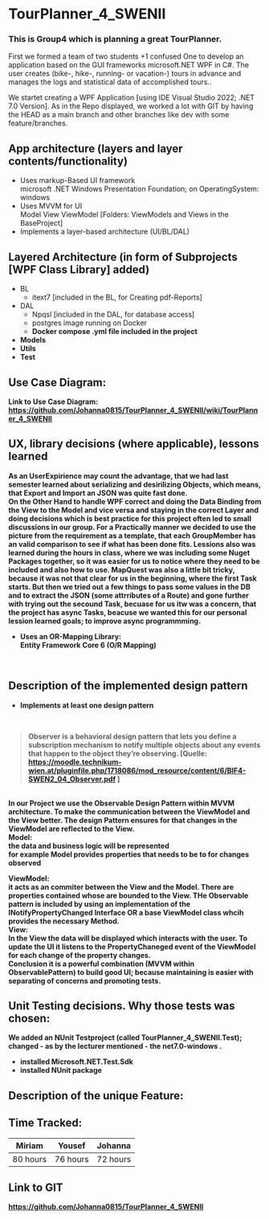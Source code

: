 # TourPlanner_4_SWENII
### This is Group4 which is planning a great TourPlanner.

First we formed a team of two students +1 confused One to develop an application based on the GUI frameworks microsoft.NET WPF in C#.
The user creates (bike-, hike-, running- or vacation-) tours in advance and manages the logs and 
statistical data of accomplished tours..<br>

We startet creating a WPF Application [using IDE Visual Studio 2022; .NET 7.0 Version]. As in the Repo displayed, we worked a lot with GIT by having the HEAD as a main branch and other branches like dev with some feature/branches.  

## App architecture (layers and layer contents/functionality) <br>
- Uses markup-Based UI framework <br>
 microsoft .NET Windows Presentation Foundation; on OperatingSystem: windows <br>
- Uses MVVM for UI <br>
Model View ViewModel [Folders: ViewModels and Views in the BaseProject]
- Implements a layer-based architecture (UI/BL/DAL) <br>
## Layered Architecture (in form of Subprojects [WPF Class Library] added)
- BL <br>
  - itext7  [included in the BL, for Creating pdf-Reports] <br>
- DAL <br>
  - Npqsl [included in the DAL, for database access] <br>
  - postgres image running on Docker <b>
  - Docker compose .yml file included in the project <br>
- Models <br>
- Utils <br>
- Test <br>

## Use Case Diagram: <br>
Link to Use Case Diagram: <br>
https://github.com/Johanna0815/TourPlanner_4_SWENII/wiki/TourPlanner_4_SWENII

## UX, library decisions (where applicable), lessons learned
As an UserExpirience may count the advantage, that we had last semester learned about serializing and desirilizing Objects, which means, that Export and Import an JSON was quite fast done. <br>
On the Other Hand to handle WPF correct and doing the Data Binding from the View to the Model and vice versa and staying in the correct Layer and doing decisions which is best practice for this project often led to small discussions in our group. 
For a Practically manner we decided to use the picture from the requirement as a template, that each GroupMember has an valid comparison to see if what has been done fits. Lessions also was learned during the hours in class, where we was including some Nuget Packages together, so it was easier for us to notice where they need to be included and also how to use. MapQuest was also a little bit tricky, because it was not that clear for us in the beginning, where the first Task starts. But then we tried out a few things to pass some values in the DB and to extract the JSON (some attrributes of a Route) and gone further with trying out the secound Task, becuase for us itw was a concern, that the project has async Tasks, beacuse we wanted this for our personal lession learned goals; to improve async programmming. 
<br>
- Uses an OR-Mapping Library: <br>
Entity Framework Core 6 (O/R Mapping)

<br>

## Description of the implemented design pattern <br>
- Implements at least one design pattern


<br>

> Observer is a behavioral design pattern that lets you define a 
> subscription mechanism to notify multiple objects about any 
> events that happen to the object they’re observing. [Quelle: https://moodle.technikum-wien.at/pluginfile.php/1718086/mod_resource/content/6/BIF4-SWEN2_04_Observer.pdf ]

<br>
In our Project we use the Observable Design Pattern within MVVM architecture. To make the communication between the ViewModel and the View better. The design Pattern ensures for that changes in the ViewModel are reflected to the View. <br>
Model: <br>
the data and business logic will be represented <br>
for example Model provides properties that needs to be to for changes observed <br>

ViewModel: <br>
it acts as an commiter between the View and the Model. There are properties contained whose are bounded to the View. THe Observable pattern is included by using an implementation of the INotifyPropertyChanged Interface OR a base ViewModel class whcih provides the necessary Method. <br>
View: <br>
In the View the data will be displayed which interacts with the user. To update the UI it listens to the PropertyChaneged event of the ViewModel for each change of the property changes. 
<br>
Conclusion it is a powerful combination (MVVM within ObservablePattern) to build good UI; because maintaining is easier with separating of concerns and promoting tests.
<br>


## Unit Testing decisions. Why those tests was chosen: <br>
We added an NUnit Testproject (called TourPlanner_4_SWENII.Test); <br>
changed - as by the lecturer mentioned - the <TargetFramework>net7.0-windows</TargetFramework> . <br>
- installed Microsoft.NET.Test.Sdk 
- installed NUnit package

## Description of the unique Feature: <br>


## Time Tracked: 

<table>
  <thead>
    <tr>
      <th>Miriam</th>
      <th>Yousef</th>
      <th>Johanna</th>
    </tr>
  </thead>
  <tbody>
    <tr>
      <td>80 hours </td>
      <td>76 hours </td>
      <td>72 hours</td>
    </tr>
    
  </tbody>
</table>

## Link to GIT

https://github.com/Johanna0815/TourPlanner_4_SWENII
